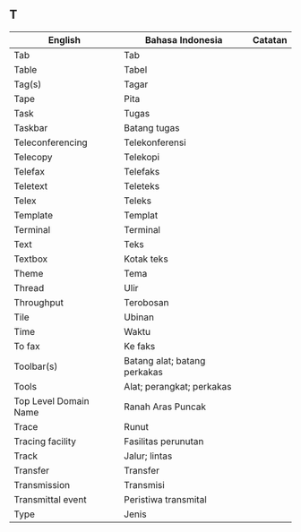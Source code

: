 ## T

| English			| Bahasa Indonesia		| Catatan		|
|-------------------|-----------------------|---------------|
| Tab 				| Tab 					| |
| Table 			| Tabel 				| |
| Tag(s) 			| Tagar 				| |
| Tape 				| Pita 					| |
| Task 				| Tugas 				| |
| Taskbar 			| Batang tugas 			| |
| Teleconferencing 	| Telekonferensi 		| |
| Telecopy 			| Telekopi 				| |
| Telefax 			| Telefaks 				| |
| Teletext 			| Teleteks 				| |
| Telex 			| Teleks 				| |
| Template 			| Templat 				| |
| Terminal 			| Terminal 				| |
| Text 				| Teks 					| |
| Textbox 			| Kotak teks 			| |
| Theme 			| Tema 					| |
| Thread 			| Ulir 					| |
| Throughput 		| Terobosan 			| |
| Tile 				| Ubinan 				| |
| Time 				| Waktu 				| |
| To fax 			| Ke faks 				| |
| Toolbar(s) 		| Batang alat; batang perkakas | |
| Tools 			| Alat; perangkat; perkakas 	| |
| Top Level Domain Name | Ranah Aras Puncak | |
| Trace 			| Runut 				| |
| Tracing facility 	| Fasilitas perunutan 	| |
| Track 			| Jalur; lintas 		| |
| Transfer 			| Transfer 				| |
| Transmission 		| Transmisi 			| |
| Transmittal event | Peristiwa transmital 	| |
| Type 				| Jenis 				| |